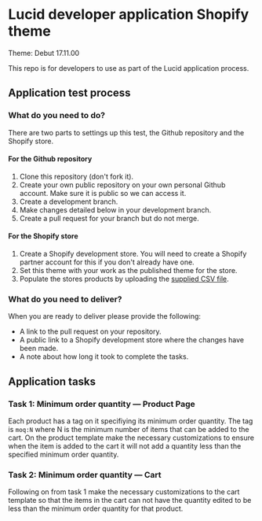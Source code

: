 # Lucid developer application Shopify theme

Theme: Debut 17.11.00

This repo is for developers to use as part of the Lucid application process.

## Application test process

### What do you need to do?
There are two parts to settings up this test, the Github repository and the Shopify store.

#### For the Github repository
1. Clone this repository (don't fork it).
2. Create your own public repository on your own personal Github account. Make sure it is public so we can access it.
3. Create a development branch.
4. Make changes detailed below in your development branch.
5. Create a pull request for your branch but do not merge.

#### For the Shopify store
1. Create a Shopify development store. You will need to create a Shopify partner account for this if you don't already have one.
2. Set this theme with your work as the published theme for the store.
3. Populate the stores products by uploading the [supplied CSV file](https://github.com/lucidnz/developer-application-shopify/blob/master/dummy_product_data.csv).

### What do you need to deliver?
When you are ready to deliver please provide the following:
- A link to the pull request on your repository.
- A public link to a Shopify development store where the changes have been made.
- A note about how long it took to complete the tasks. 

## Application tasks

### Task 1: Minimum order quantity — Product Page
Each product has a tag on it specifiying its minimum order quantity. The tag is `moq:N` where N is the minimum number of items that can be added to the cart.
On the product template make the necessary customizations to ensure when the item is added to the cart it will not add a quantity less than the specified minimum order quantity.

### Task 2: Minimum order quantity — Cart 
Following on from task 1 make the necessary customizations to the cart template so that the items in the cart can not have the quantity edited to be less than the minimum order quantity for that product.
